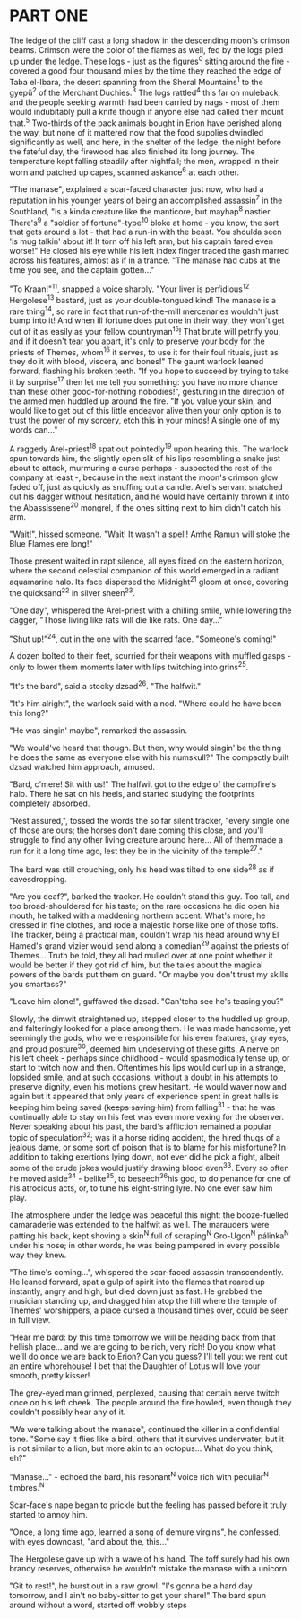 PART ONE
========

The ledge of the cliff cast a long shadow in the descending moon's crimson beams. Crimson were the color of the flames as well, fed by the logs piled up under the ledge. These logs - just as the figures<sup>0</sup> sitting around the fire - covered a good four thousand miles by the time they reached the edge of Taba el-Ibara, the desert spanning from the Sheral Mountains<sup>1</sup> to the gyepű<sup>2</sup> of the Merchant Duchies.<sup>3</sup> The logs rattled<sup>4</sup> this far on muleback, and the people seeking warmth had been carried by nags - most of them would indubitably pull a knife though if anyone else had called their mount that.<sup>5</sup>  Two-thirds of the pack animals bought in Erion have perished along the way, but none of it mattered now that the food supplies dwindled significantly as well, and here, in the shelter of the ledge, the night before the fateful day, the firewood has also finished its long journey. The temperature kept falling steadily after nightfall; the men, wrapped in their worn and patched up capes, scanned askance<sup>6</sup> at each other.

"The manase", explained a scar-faced character just now, who had a reputation in his younger years of being an accomplished assassin<sup>7</sup> in the Southland, "is a kinda creature like the manticore, but mayhap<sup>8</sup> nastier. There's<sup>9</sup> a "soldier of fortune"-type<sup>10</sup> bloke at home - you know, the sort that gets around a lot - that had a run-in with the beast. You shoulda seen 'is mug talkin' about it! It torn off his left arm, but his captain fared even worse!" He closed his eye while his left index finger traced the gash marred across his features, almost as if in a trance. "The manase had cubs at the time you see, and the captain gotten..."

"To Kraan!"<sup>11</sup>, snapped a voice sharply. "Your liver is perfidious<sup>12</sup> Hergolese<sup>13</sup> bastard, just as your double-tongued kind! The manase is a rare thing<sup>14</sup>, so rare in fact that run-of-the-mill mercenaries wouldn't just bump into it! And when ill fortune does put one in their way, they won't get out of it as easily as your fellow countryman<sup>15</sup>! That brute will petrify you, and if it doesn't tear you apart, it's only to preserve your body for the priests of Themes, whom<sup>16</sup> it serves, to use it for their foul rituals, just as they do it with blood, viscera, and bones!" The gaunt warlock leaned forward, flashing his broken teeth. "If you hope to succeed by trying to take it by surprise<sup>17</sup> then let me tell you something: you have no more chance than these other good-for-nothing nobodies!", gesturing in the direction of the armed men huddled up around the fire. "If you value your skin, and would like to get out of this little endeavor alive then your only option is to trust the power of my sorcery, etch this in your minds! A single one of my words can..."

A raggedy Arel-priest<sup>18</sup> spat out pointedly<sup>19</sup> upon hearing this. The warlock spun towards him, the slightly open slit of his lips resembling a snake just about to attack, murmuring a curse perhaps - suspected the rest of the company at least -, because in the next instant the moon's crimson glow faded off, just as quickly as snuffing out a candle. Arel's servant snatched out his dagger without hesitation, and he would have certainly thrown it into the Abassissene<sup>20</sup> mongrel, if the ones sitting next to him didn't catch his arm.

"Wait!", hissed someone. "Wait! It wasn't a spell! Amhe Ramun will stoke the Blue Flames ere long!"

Those present waited in rapt silence, all eyes fixed on the eastern horizon, where the second celestial companion of this world emerged in a radiant aquamarine halo. Its face dispersed the Midnight<sup>21</sup> gloom at once, covering the quicksand<sup>22</sup> in silver sheen<sup>23</sup>.

"One day", whispered the Arel-priest with a chilling smile, while lowering the dagger, "Those living like rats will die like rats. One day..."

"Shut up!"<sup>24</sup>, cut in the one with the scarred face. "Someone's coming!"

A dozen bolted to their feet, scurried for their weapons with muffled gasps - only to lower them moments later with lips twitching into grins<sup>25</sup>.

"It's the bard", said a stocky dzsad<sup>26</sup>. "The halfwit."

"It's him alright", the warlock said with a nod. "Where could he have been this long?"

"He was singin' maybe", remarked the assassin.

"We would've heard that though. But then, why would singin' be the thing he does the same as everyone else with his numskull?" The compactly built dzsad watched him approach, amused.

"Bard, c'mere! Sit with us!" The halfwit got to the edge of the campfire's halo. There he sat on his heels, and started studying the footprints completely absorbed.

"Rest assured,", tossed the words the so far silent tracker, "every single one of those are ours; the horses don't dare coming this close, and you'll struggle to find any other living creature around here... All of them made a run for it a long time ago, lest they be in the vicinity of the temple<sup>27</sup>."

The bard was still crouching, only his head was tilted to one side<sup>28</sup> as if eavesdropping.

"Are you deaf?", barked the tracker. He couldn't stand this guy. Too tall, and too broad-shouldered for his taste; on the rare occasions he did open his mouth, he talked with a maddening northern accent. What's more, he dressed in fine clothes, and rode a majestic horse like one of those toffs. The tracker, being a practical man, couldn't wrap his head around why El Hamed's grand vizier would send along a comedian<sup>29</sup> against the priests of Themes... Truth be told, they all had mulled over at one point whether it would be better if they got rid of him, but the tales about the magical powers of the bards put them on guard. "Or maybe you don't trust my skills you smartass?"

"Leave him alone!", guffawed the dzsad. "Can'tcha see he's teasing you?"

Slowly, the dimwit straightened up, stepped closer to the huddled up group, and falteringly looked for a place among them. He was made handsome, yet seemingly the gods, who were responsible for his even features, gray eyes, and proud posture<sup>30</sup>, deemed him undeserving of these gifts. A nerve on his left cheek - perhaps since childhood - would spasmodically tense up, or start to twitch now and then. Oftentimes his lips would curl up in a strange, lopsided smile, and at such occasions, without a doubt in his attempts to preserve dignity, even his motions grew hesitant. He would waver now and again but it appeared that only years of experience spent in great halls is keeping him being saved (<strike>keeps saving him</strike>) from falling<sup>31</sup> - that he was continually able to stay on his feet was even more vexing for the observer. Never speaking about his past, the bard's affliction remained a popular topic of speculation<sup>32</sup>; was it a horse riding accident, the hired thugs of a jealous dame, or some sort of poison that is to blame for his misfortune? In addition to taking exertions lying down, not ever did he pick a fight, albeit some of the crude jokes would justify drawing blood even<sup>33</sup>. Every so often he moved aside<sup>34</sup> - belike<sup>35</sup>, to beseech<sup>36</sup>his god, to do penance for one of his atrocious acts, or, to tune his eight-string lyre.
No one ever saw him play.

The atmosphere under the ledge was peaceful this night: the booze-fuelled camaraderie was extended to the halfwit as well. The marauders were patting his back, kept shoving a skin<sup>N</sup> full of scraping<sup>N</sup> Gro-Ugon<sup>N</sup> pálinka<sup>N</sup> under his nose; in other words, he was being pampered in every possible way they knew.

"The time's coming...", whispered the scar-faced assassin transcendently. He leaned forward, spat a gulp of spirit into the flames that reared up instantly, angry and high, but died down just as fast. He grabbed the musician standing up, and dragged him atop the hill where the temple of Themes' worshippers, a place cursed a thousand times over, could be seen in full view.

"Hear me bard: by this time tomorrow we will be heading back from that hellish place... and we are going to be rich, very rich! Do you know what we'll do once we are back to Erion? Can you guess? I'll tell you: we rent out an entire whorehouse! I bet that the Daughter of Lotus will love your smooth, pretty kisser!

The grey-eyed man grinned, perplexed, causing that certain nerve twitch once on his left cheek. The people around the fire howled, even though they couldn't possibly hear any of it.

"We were talking about the manase", continued the killer in a confidential tone. "Some say it flies like a bird, others that it survives underwater, but it is not similar to a lion, but more akin to an octopus... What do you think, eh?"

"Manase..." - echoed the bard, his resonant<sup>N</sup> voice rich with peculiar<sup>N</sup> timbres.<sup>N</sup>

Scar-face's nape began to prickle but the feeling has passed before it truly started to annoy him.

"Once, a long time ago, learned a song of demure virgins", he confessed, with eyes downcast, "and about the, this..."

The Hergolese gave up with a wave of his hand. The toff surely had his own brandy reserves, otherwise he wouldn't mistake the manase with a unicorn.

"Git to rest!", he burst out in a raw growl. "I's gonna be a hard day tomorrow, and I ain't no baby-sitter to get your share!" The bard spun around without a word, started off wobbly steps


